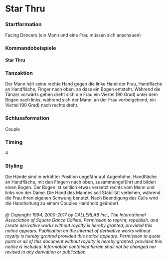 
# Star Thru

### Startformation

Facing Dancers (ein Mann und eine Frau müssen sich anschauen)

### Kommandobeispiele

#### Star Thru

### Tanzaktion

Der Mann hält seine rechte Hand gegen die linke Hand der Frau, Handfläche an Handfläche, Finger nach oben, so dass ein Bogen entsteht. Während die Tänzer vorwärts gehen dreht sich die Frau ein Viertel (90 Grad) unter dem Bogen nach links, während sich der Mann, an der Frau vorbeigehend, ein Viertel (90 Grad) nach rechts dreht.

### Schlussformation

Couple

### Timing

4

### Styling

Die Hände sind in erhöhter Position ungefähr auf Augenhöhe, Handfläche an Handfläche, mit den Fingern nach oben, zusammengeführt und bilden einen Bogen. Der Bogen ist seitlich etwas versetzt rechts vom Mann und links von der Dame. Die Hand des Mannes soll Stabilität verleihen, während die Frau ihren eigenen Schwung benutzt. Nach Beendigung des Calls wird die Handhaltung zu einem Couples Handhold geändert.

###### @ Copyright 1994, 2000-2017 by CALLERLAB Inc., The International Association of Square Dance Callers. Permission to reprint, republish, and create derivative works without royalty is hereby granted, provided this notice appears. Publication on the Internet of derivative works without royalty is hereby granted provided this notice appears. Permission to quote parts or all of this document without royalty is hereby granted, provided this notice is included. Information contained herein shall not be changed nor revised in any derivation or publication.
